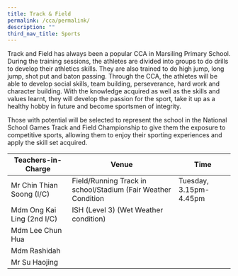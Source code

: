 ```yaml
---
title: Track & Field
permalink: /cca/permalink/
description: ""
third_nav_title: Sports
---
```

Track and Field has always been a popular CCA in Marsiling Primary School. During the training sessions, the athletes are divided into groups to do drills to develop their athletics skills. They are also trained to do high jump, long jump, shot put and baton passing. Through the CCA, the athletes will be able to develop social skills, team building, perseverance, hard work and character building. With the knowledge acquired as well as the skills and values learnt, they will develop the passion for the sport, take it up as a healthy hobby in future and become sportsmen of integrity.

Those with potential will be selected to represent the school in the National School Games Track and Field Championship to give them the exposure to competitive sports, allowing them to enjoy their sporting experiences and apply the skill set acquired.

| Teachers-in-Charge| Venue | Time |
| -------- | -------- | -------- |
| Mr Chin Thian Soong (I/C)    | Field/Running Track in school/Stadium (Fair Weather Condition    | Tuesday, 3.15pm-4.45pm     |
| Mdm Ong Kai Ling (2nd I/C)    | ISH (Level 3) (Wet Weather condition)    |      |
| Mdm Lee Chun Hua    |      |     |
| Mdm Rashidah   |      |    |
| Mr Su Haojing    |      |